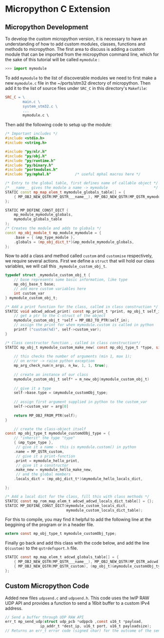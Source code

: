 # Micropython C Extension

## Micropython Development

To develop the custom micropython version, it is necessary to have an understanding of how to add custom modules, classes, functions and methods to micropython. The first area to discuss is adding a custom module that can be imported from the micropython command line, which for the sake of this tutorial will be called `mymodule` :

```python
>>> import mymodule
```

To add `mymodule` to the list of discoverable modules we need to first make a new `mymodule.c` file in the ~/ports/stm32 directory of micropython. Then add it to the list of source files under `SRC_C` in this directory's `Makefile`:

```Makefile
SRC_C = \
        main.c \
        system_stm32.c \
        ...
        mymodule.c \
```

Then add the following code to setup up the module:


```c++
/* Important includes */
#include <stdio.h>
#include <string.h>

#include "py/nlr.h"
#include "py/obj.h"
#include "py/runtime.h"
#include "py/binary.h"
#include "portmodules.h"
#include "py/mphal.h"           /* useful mphal macros here */

/* Entry to the global table, first defines name of callable object */
/* __name__ gives the module a name -> mymodule                     */
STATIC const mp_map_elem_t mymodule_globals_table[] = {
    { MP_OBJ_NEW_QSTR(MP_QSTR___name__), MP_OBJ_NEW_QSTR(MP_QSTR_mymodule) },
};

STATIC MP_DEFINE_CONST_DICT (
    mp_module_mymodule_globals,
    mymodule_globals_table
);
/* Creates the module and adds to globals */
const mp_obj_module_t mp_module_mymodule = {
    .base = { &mp_type_module },
    .globals = (mp_obj_dict_t*)&mp_module_mymodule_globals,
};
```

Now to add a class and method called `custom` and `customise` respectively, we require several actions. First we define a `struct` that will hold our class variables, we will call this `_mymodule_custom_obj_t`.



```C
typedef struct _mymodule_custom_obj_t {
    // base represents some basic information, like type
    mp_obj_base_t base;
    // add more custom variables here
    int custom_var
} mymodule_custom_obj_t;
```

```C
/* Add a print function for the class, called in class construction */
STATIC void adcwd_adcwd_print( const mp_print_t *print, mp_obj_t self_in, mp_print_kind_t kind ) {
    // get a ptr to the C-struct of the object
    mymodule_custom_obj_t *self = MP_OBJ_TO_PTR(self_in);
    // assign the print for when mymodule.custom is called in python
    printf ("custom(%d)", self->custom_var);
}

/* Class constructor function , called in class construction*/
STATIC mp_obj_t mymodule_custom_make_new( const mp_obj_type_t *type, size_t n_args, size_t n_kw, const mp_obj_t *args ) {
    
    // this checks the number of arguments (min 1, max 1);
    // on error -> raise python exception
    mp_arg_check_num(n_args, n_kw, 1, 1, true);
    
    // create an instance of our class
    mymodule_custom_obj_t self* = m_new_obj(mymodule_custom_obj_t)
    
    // give it a type
    self->base.type = &mymodule_customObj_type;
    
    // assign first argument supplied in python to the custom_var
    self->custom_var = arg[0]
    
    return MP_OBJ_FROM_PTR(self);
}

    // create the class-object itself
const mp_obj_type_t mymodule_customdObj_type = {
    // "inherit" the type "type"
    { &mp_type_type },
     // give it a name - this is mymodule.custom() in python
    .name = MP_QSTR_custom,
     // give it a print-function
    .print = mymodule_hello_print,
     // give it a constructor
    .make_new = mymodule_hello_make_new,
     // and the global members
    .locals_dict = (mp_obj_dict_t*)&mymodule_hello_locals_dict,

};

/* Add a local dict for the class, fill this with class methods */
STATIC const mp_rom_map_elem_t adcwd_adcwd_locals_dict_table[] = {};
STATIC MP_DEFINE_CONST_DICT(mymodule_custom_locals_dict,
                            mymodule_custom_locals_dict_table);
```

For this to compile, you may find it helpful to add the following line at the beggining of the program or in a header file. 

```C
extern const mp_obj_type_t mymodule_customObj_type;
```

Finally go back and add this class with the code below, and add the line `Q(custom)` to the `qstrdefsport.h` file.

```C
STATIC const mp_map_elem_t adcwd_globals_table[] = {
    { MP_OBJ_NEW_QSTR(MP_QSTR___name__), MP_OBJ_NEW_QSTR(MP_QSTR_adcwd) },
    { MP_OBJ_NEW_QSTR(MP_QSTR_custom), (mp_obj_t)&mymodule_customObj_type },
};
```

## Custom Micropython Code

Added new files ```udpsend.c``` and ```udpsend.h```. This code uses the lwIP RAW UDP API and provides a function to send a 16bit buffer to a custom IPv4 address.

```C
// Send a buffer through UDP RAW API
err_t mp_send_udp(struct udp_pcb *udppcb ,const u16_t *payload, 
                ip_addr_t *dest_ip, u16_t port, u16_t payloadsize);
// Returns an err_t error code (signed char) for the outcome of the send
```

